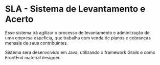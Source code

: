 # SLA - Sistema de Levantamento e Acerto

Esse sistema irá agilizar o processo de levantamento e adminitração de uma empresa espeficia, que trabalha com venda de planos e cobranças mensais de seus contribuintes.

Sistema será desenvolvido em Java, utilizando o framework Grails e como FrontEnd material designer.
